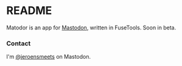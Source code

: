 # README #

Matodor is an app for [Mastodon](https://matodor.social), written in FuseTools. Soon in beta.

### Contact ###

I'm [@jeroensmeets](https://mastodon.social/web/accounts/8779) on Mastodon.